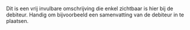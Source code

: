 Dit is een vrij invulbare omschrijving die enkel zichtbaar is hier bij de debiteur. Handig om bijvoorbeeld een samenvatting van de debiteur in te plaatsen.
